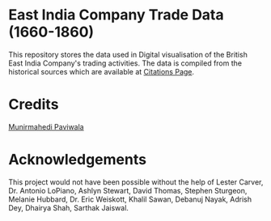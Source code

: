 # East India Company Trade Data (1660-1860)

This repository stores the data used in Digital visualisation of the British East India Company's trading activities. 
The data is compiled from the historical sources which are available at [Citations Page](https://github.com/munir-paviwala/eic-trade-data/blob/main/CITATION.cff).

# Credits

[Munirmahedi Paviwala](mailto:munir.paviwala@gmail.com)

# Acknowledgements

This project would not have been possible without the help of Lester Carver, Dr. Antonio LoPiano, Ashlyn Stewart, David Thomas, Stephen Sturgeon, Melanie Hubbard, Dr. Eric Weiskott, Khalil Sawan, Debanuj Nayak, Adrish Dey, Dhairya Shah, Sarthak Jaiswal.



